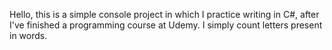 Hello,
this is a simple console project in which I practice writing in C#, after I've finished a programming course at Udemy.
I simply count letters present in words.
